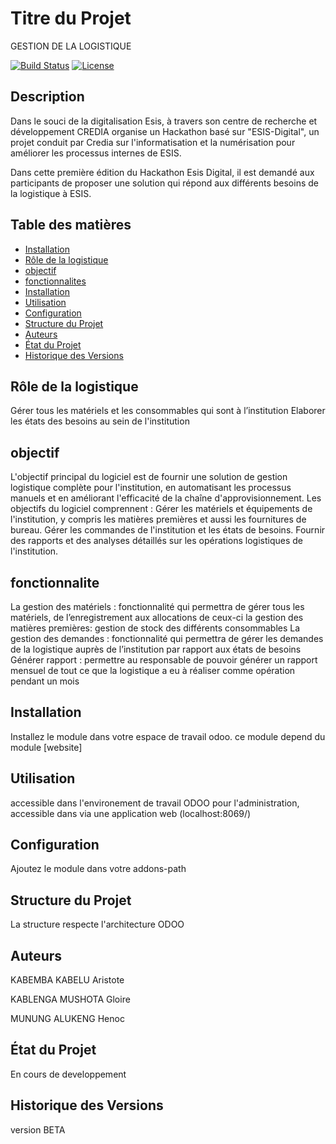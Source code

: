 # Titre du Projet
GESTION DE LA LOGISTIQUE

[![Build Status](https://img.shields.io/travis/username/repo.svg)](https://travis-ci.org/username/repo)
[![License](https://img.shields.io/badge/license-MIT-blue.svg)](https://opensource.org/licenses/MIT)

## Description

Dans le souci de la digitalisation Esis, à travers son centre de recherche et développement CREDIA organise un Hackathon basé sur "ESIS-Digital", un projet conduit par Credia sur l'informatisation et la numérisation pour améliorer les processus internes de ESIS.

Dans cette première édition du Hackathon Esis Digital, il est demandé aux participants de proposer une solution qui répond aux différents besoins de la logistique à ESIS.

## Table des matières

- [Installation](#installation)
- [Rôle de la logistique](#Rôle-de-la-logistique)
- [objectif](#objectif)
- [fonctionnalites](#fonctionnalites)
- [Installation](#installation)
- [Utilisation](#utilisation)
- [Configuration](#configuration)
- [Structure du Projet](#structure-du-projet)
- [Auteurs](#auteurs)
- [État du Projet](#état-du-projet)
- [Historique des Versions](#historique-des-versions)



## Rôle de la logistique

Gérer tous les matériels et les consommables qui sont à l’institution
Elaborer les états des besoins au sein de l'institution

## objectif
L'objectif principal du logiciel est de fournir une solution de gestion logistique complète pour l'institution, en automatisant les processus manuels et en améliorant l'efficacité de la chaîne d'approvisionnement. Les objectifs du logiciel comprennent :
 Gérer les matériels et équipements de l'institution, y compris les matières premières et aussi les fournitures de bureau.
Gérer les commandes de l'institution et les états de besoins.
 Fournir des rapports et des analyses détaillés sur les opérations logistiques de l'institution.

## fonctionnalite
La gestion des matériels : fonctionnalité qui permettra de gérer tous les matériels, de l’enregistrement aux allocations de ceux-ci
la gestion des matières premières: gestion de stock des différents consommables 
 La gestion des demandes : fonctionnalité qui permettra de gérer les demandes de la logistique auprès de l’institution par rapport aux états de besoins
Générer rapport : permettre au responsable de pouvoir générer un rapport mensuel de tout ce que la logistique a eu à réaliser comme opération pendant un mois


## Installation

Installez le module dans votre espace de travail odoo.
ce module depend du module [website]


## Utilisation
accessible dans l'environement de travail ODOO pour l'administration,
accessible dans via une application web (localhost:8069/)

## Configuration

Ajoutez le module dans votre addons-path

## Structure du Projet
La structure respecte l'architecture ODOO

## Auteurs
KABEMBA KABELU Aristote

KABLENGA MUSHOTA Gloire

MUNUNG ALUKENG Henoc

## État du Projet

En cours de developpement

## Historique des Versions

version BETA